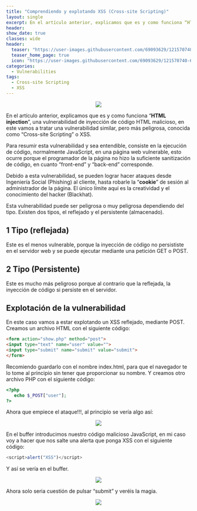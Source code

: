 ```yaml
---
title: "Comprendiendo y explotando XSS (Cross-site Scripting)"
layout: single
excerpt: En el artículo anterior, explicamos que es y como funciona “HTML injection”, una vulnerabilidad de inyección de código HTML malicioso, en este vamos a tratar una vulnerabilidad similar, pero más peligrosa, conocida como “Cross-site Scripting” o XSS.
header:
show_date: true
classes: wide
header:
  teaser: "https://user-images.githubusercontent.com/69093629/121570740-6fe66100-ca22-11eb-8c86-07fcccd030c0.png"
  teaser_home_page: true
  icon: "https://user-images.githubusercontent.com/69093629/121570740-6fe66100-ca22-11eb-8c86-07fcccd030c0.png"
categories:
  - Vulnerabilities
tags:
  - Cross-site Scripting
  - XSS
---
```


<p align="center">
<img src="https://user-images.githubusercontent.com/69093629/121779712-5b7aa380-cb9d-11eb-8afe-3d88279c8a4b.png">
</p>

En el artículo anterior, explicamos que es y como funciona “**HTML injection**”, una vulnerabilidad de inyección de código HTML malicioso, en este vamos a tratar una vulnerabilidad similar, pero más peligrosa, conocida como “Cross-site Scripting” o XSS.

Para resumir esta vulnerabilidad y sea entendible, consiste en la ejecución de código, normalmente JavaScript, en una página web vulnerable, esto ocurre porque el programador de la página no hizo la suficiente sanitización de código, en cuanto “front-end” y “back-end” corresponde.

Debido a esta vulnerabilidad, se pueden lograr hacer ataques desde Ingeniería Social (Phishing) al cliente, hasta robarle la “**cookie**” de sesión al administrador de la página. El único límite aquí es la creatividad y el conocimiento del hacker (Blackhat).

Esta vulnerabilidad puede ser peligrosa o muy peligrosa dependiendo del tipo. Existen dos tipos, el reflejado y el persistente (almacenado).

## 1 Tipo (reflejada)

Este es el menos vulnerable, porque la inyección de código no persististe en el servidor web y se puede ejecutar mediante una petición GET o POST.

## 2 Tipo (Persistente)

Este es mucho más peligroso porque al contrario que la reflejada, la inyección de código si persiste en el servidor.

## Explotación de la vulnerabilidad
En este caso vamos a estar explotando un XSS reflejado, mediante POST.
Creamos un archivo HTML con el siguiente código:

```html
<form action="show.php" method="post">
<input type="text" name="user" value="">  
<input type="submit" name="submit" value="submit"> 
</form>
```

Recomiendo guardarlo con el nombre index.html, para que el navegador te lo tome al principio sin tener que proporcionar su nombre.
Y creamos otro archivo PHP con el siguiente código:

```php
<?php  
   echo $_POST["user"]; 
?>
```

Ahora que empiece el ataque!!!, al principio se vería algo así:

<p align="center">
<img src="https://user-images.githubusercontent.com/69093629/121571036-d0759e00-ca22-11eb-825c-b90bcd80ad2f.png">
</p>

En el buffer introducimos nuestro código malicioso JavaScript, en mi caso voy a hacer que nos salte una alerta que ponga XSS con el siguiente código:

```js
<script>alert("XSS")</script>
```

Y así se vería en el buffer.

<p align="center">
<img src="https://user-images.githubusercontent.com/69093629/121571221-03b82d00-ca23-11eb-8dac-e2577c527f12.png">
</p>

Ahora solo seria cuestión de pulsar “submit” y veréis la magia.

<p align="center">
<img src="https://user-images.githubusercontent.com/69093629/121571257-103c8580-ca23-11eb-95f3-dafd64daad61.png">
</p>
